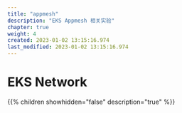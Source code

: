 ```yaml
---
title: "appmesh"
description: "EKS Appmesh 相关实验"
chapter: true
weight: 4
created: 2023-01-02 13:15:16.974
last_modified: 2023-01-02 13:15:16.974
---
```


# EKS Network

{{% children showhidden="false" description="true" %}}

